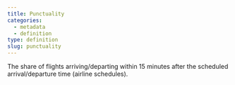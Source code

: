 ```yaml
---
title: Punctuality
categories:
  - metadata
  - definition
type: definition
slug: punctuality
---
```


The share of flights arriving/departing within 15 minutes after the scheduled arrival/departure time (airline schedules).

